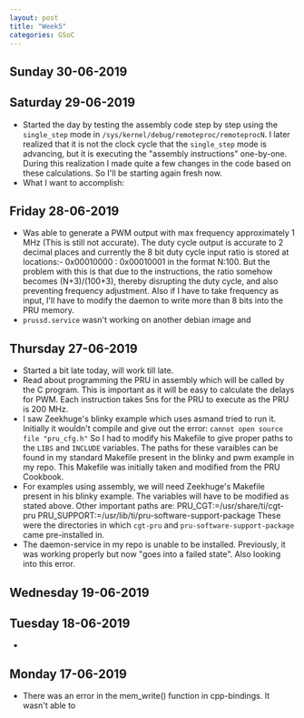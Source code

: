 ```yaml
---
layout: post
title: "Week5"
categories: GSoC
---
```


## Sunday 30-06-2019

## Saturday 29-06-2019
* Started the day by testing the assembly code step by step using the `single_step` mode in `/sys/kernel/debug/remoteproc/remoteprocN`.
I later realized that it is not the clock cycle that the `single_step` mode is advancing, but it is executing the "assembly instructions" one-by-one. During this realization I made quite a few changes in the code based on these calculations. So I'll be starting again fresh now.
* What I want to accomplish: 

## Friday 28-06-2019
* Was able to generate a PWM output with max frequency approximately 1 MHz (This is still not accurate). The duty cycle output is accurate to 2 decimal places and currently the 8 bit duty cycle input ratio is stored at locations:- 0x00010000 : 0x00010001 in the format N:100. But the problem with this is that due to the instructions, the ratio somehow becomes (N+3)/(100+3), thereby disrupting the duty cycle, and also preventing frequency adjustment. Also if I have to take frequency as input, I'll have to modify the daemon to write more than 8 bits into the PRU memory. 
* `prussd.service` wasn't working on another debian image and 

## Thursday 27-06-2019
* Started a bit late today, will work till late.
* Read about programming the PRU in assembly which will be called by the C program. This is important as it will be easy to calculate the delays for PWM. Each instruction takes 5ns for the PRU to execute as the PRU is 200 MHz.
* I saw Zeekhuge's blinky example which uses asmand tried to run it. Initially it wouldn't compile and give out the error: `cannot open source file "pru_cfg.h"` So I had to modify his Makefile to give proper paths to the `LIBS` and `INCLUDE` variables. The paths for these varaibles can be found in my standard Makefile present in the blinky and pwm example in my repo. This Makefile was initially taken and modified from the PRU Cookbook. 
* For examples using assembly, we will need Zeekhuge's Makefile present in his blinky example. The variables will have to be modified as stated above. Other important paths are: 
PRU_CGT:=/usr/share/ti/cgt-pru
PRU_SUPPORT:=/usr/lib/ti/pru-software-support-package
These were the directories in which `cgt-pru` and `pru-software-support-package` came pre-installed in.
* The daemon-service in my repo is unable to be installed. Previously, it was working properly but now "goes into a failed state". Also looking into this error.

## Wednesday 19-06-2019

## Tuesday 18-06-2019
* 

## Monday 17-06-2019
* There was an error in the mem_write() function in cpp-bindings. It wasn't able to 
